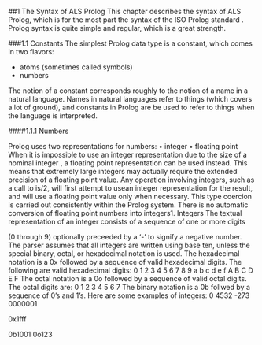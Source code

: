##1 The Syntax of ALS Prolog
This chapter describes the syntax of ALS Prolog, which is for the most part the syntax of the ISO Prolog standard . Prolog syntax is quite simple and regular, which is
a great strength.

###1.1 Constants
The simplest Prolog data type is a constant, which comes in two flavors:
* atoms (sometimes called symbols)
* numbers  

The notion of a constant corresponds roughly to the notion of a name in a natural
language. Names in natural languages refer to things (which covers a lot of
ground), and constants in Prolog are be used to refer to things when the language is
interpreted.

####1.1.1 Numbers

Prolog uses two representations for numbers:
• integer
• floating point
When it is impossible to use an integer representation due to the size of a nominal
integer , a floating point representation can be used instead. This means that extremely large integers may actually require the extended precision of a floating
point value. Any operation involving integers, such as a call to is/2, will first attempt to usean integer representation for the result, and will use a floating point
value only when necessary.
This type coercion is carried out consistently within
the Prolog system.
There is no automatic conversion of floating point numbers into integers1.
Integers
The textual representation of an integer consists of a sequence of one or more digits

(0 through 9) optionally preceeded by a ‘-’ to signify a negative number. The parser
assumes that all integers are written using base ten, unless the special binary, octal,
or hexadecimal notation is used.
The hexadecimal notation is a 0x followed by a sequence of valid hexadecimal digits. The following are valid hexadecimal digits:
0 1 2 3 4 5 6 7 8 9 a b c d e f A B C D E F
The octal notation is a 0o followed by a sequence of valid octal digits. The octal digits are:
0 1 2 3 4 5 6 7
The binary notation is a 0b follwed by a sequence of 0’s and 1’s.
Here are some examples of integers:
0
4532
-273 0000001

0x1fff

0b1001 0o123